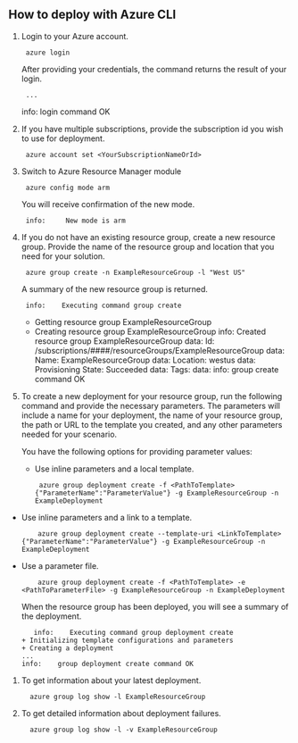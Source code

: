 ## How to deploy with Azure CLI
1. Login to your Azure account.

        azure login

   After providing your credentials, the command returns the result of your login.

        ...
     info:    login command OK
2. If you have multiple subscriptions, provide the subscription id you wish to use for deployment.

        azure account set <YourSubscriptionNameOrId>
3. Switch to Azure Resource Manager module

        azure config mode arm

   You will receive confirmation of the new mode.

        info:     New mode is arm
4. If you do not have an existing resource group, create a new resource group. Provide the name of the resource group and location that you need for your solution.

        azure group create -n ExampleResourceGroup -l "West US"

   A summary of the new resource group is returned.

        info:    Executing command group create
     + Getting resource group ExampleResourceGroup
     + Creating resource group ExampleResourceGroup
     info:    Created resource group ExampleResourceGroup
     data:    Id:                  /subscriptions/####/resourceGroups/ExampleResourceGroup
     data:    Name:                ExampleResourceGroup
     data:    Location:            westus
     data:    Provisioning State:  Succeeded
     data:    Tags:
     data:
     info:    group create command OK
5. To create a new deployment for your resource group, run the following command and provide the necessary parameters. The parameters will include a name for your deployment, the name of your resource group, the path or URL to the template you created, and any other parameters needed for your scenario.

   You have the following options for providing parameter values:

   * Use inline parameters and a local template.

          azure group deployment create -f <PathToTemplate> {"ParameterName":"ParameterValue"} -g ExampleResourceGroup -n ExampleDeployment
* Use inline parameters and a link to a template.

          azure group deployment create --template-uri <LinkToTemplate> {"ParameterName":"ParameterValue"} -g ExampleResourceGroup -n ExampleDeployment
* Use a parameter file.

          azure group deployment create -f <PathToTemplate> -e <PathToParameterFile> -g ExampleResourceGroup -n ExampleDeployment


   When the resource group has been deployed, you will see a summary of the deployment.

         info:    Executing command group deployment create
      + Initializing template configurations and parameters
      + Creating a deployment
      ...
      info:    group deployment create command OK



1. To get information about your latest deployment.

         azure group log show -l ExampleResourceGroup
2. To get detailed information about deployment failures.

         azure group log show -l -v ExampleResourceGroup

